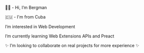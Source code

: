 👋🏼 - Hi, I’m Bergman

🇨🇺 - I'm from Cuba

I’m interested in Web Development

I’m currently learning Web Extensions APIs and Preact

✨ I’m looking to collaborate on real projects for more experience ✨

<!---
bergmanx/bergmanx is a ✨ special ✨ repository because its `README.md` (this file) appears on your GitHub profile.
You can click the Preview link to take a look at your changes.
--->
